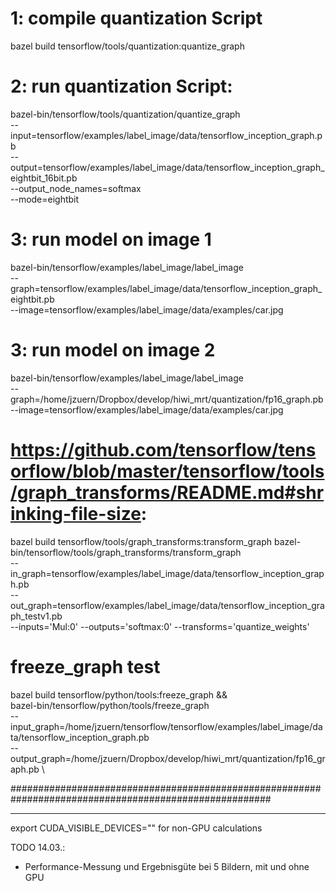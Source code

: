 # 1: compile quantization Script
bazel build tensorflow/tools/quantization:quantize_graph

# 2: run quantization Script:
bazel-bin/tensorflow/tools/quantization/quantize_graph \
--input=tensorflow/examples/label_image/data/tensorflow_inception_graph.pb \
--output=tensorflow/examples/label_image/data/tensorflow_inception_graph_eightbit_16bit.pb \
--output_node_names=softmax \
--mode=eightbit

# 3: run model on image 1
bazel-bin/tensorflow/examples/label_image/label_image \
--graph=tensorflow/examples/label_image/data/tensorflow_inception_graph_eightbit.pb \
--image=tensorflow/examples/label_image/data/examples/car.jpg

# 3: run model on image 2
bazel-bin/tensorflow/examples/label_image/label_image \
--graph=/home/jzuern/Dropbox/develop/hiwi_mrt/quantization/fp16_graph.pb \
--image=tensorflow/examples/label_image/data/examples/car.jpg

# https://github.com/tensorflow/tensorflow/blob/master/tensorflow/tools/graph_transforms/README.md#shrinking-file-size:

bazel build tensorflow/tools/graph_transforms:transform_graph
bazel-bin/tensorflow/tools/graph_transforms/transform_graph \
--in_graph=tensorflow/examples/label_image/data/tensorflow_inception_graph.pb \
--out_graph=tensorflow/examples/label_image/data/tensorflow_inception_graph_testv1.pb \
--inputs='Mul:0' --outputs='softmax:0' --transforms='quantize_weights'


# freeze_graph test

bazel build tensorflow/python/tools:freeze_graph && \
bazel-bin/tensorflow/python/tools/freeze_graph \
--input_graph=/home/jzuern/tensorflow/tensorflow/examples/label_image/data/tensorflow_inception_graph.pb \
--output_graph=/home/jzuern/Dropbox/develop/hiwi_mrt/quantization/fp16_graph.pb \

#######################################################################################################


------------------------------

 export  CUDA_VISIBLE_DEVICES="" for non-GPU calculations


TODO 14.03.:

- Performance-Messung und Ergebnisgüte bei 5 Bildern, mit und ohne GPU
